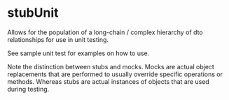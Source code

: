 # stubUnit

Allows for the population of a long-chain / complex hierarchy of dto relationships for use 
in unit testing.  

See sample unit test for examples on how to use. 

Note the distinction between stubs and mocks.  Mocks are actual object replacements that are
performed to usually override specific operations or methods. Whereas stubs are actual 
instances of objects that are used during testing. 
